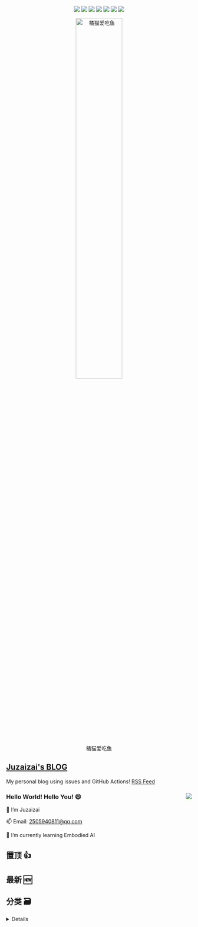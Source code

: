 

<p align='center'>
    <img src="https://badgen.net/badge/labels/8"/>
    <img src="https://badgen.net/github/issues/aqvq//aqvq"/>
    <img src="https://badgen.net/badge/last-commit/2024-11-29"/>
    <img src="https://badgen.net/github/forks/aqvq//aqvq"/>
    <img src="https://badgen.net/github/stars/aqvq//aqvq"/>
    <img src="https://badgen.net/github/watchers/aqvq//aqvq"/>
    <img src="https://badgen.net/github/release/aqvq//aqvq"/>
</p>



<p align='center'>
<a href='https://github.com/aqvq/aqvq/issues/5#issuecomment-2506161688'>
<img src='https://github.com/user-attachments/assets/7cd896fc-0b9c-40f6-bf9e-bbc62da11e7a' width='50%' alt='
橘猫爱吃鱼'>
</a>
</p>
<p align='center'>
<span>
橘猫爱吃鱼</span>
</p>


## [Juzaizai's BLOG](https://github.com/aqvq//aqvq)

My personal blog using issues and GitHub Actions! [RSS Feed](https://raw.githubusercontent.com/aqvq//aqvq/main/feed.xml) 

### Hello World! Hello You! 😄  <image align="right" src="https://github-readme-stats.vercel.app/api?username=aqvq&show_icons=true&hide_title=true&theme=gradient" />

🔭 I’m Juzaizai

📫 Email: 2505940811@qq.com

🌱 I’m currently learning Embodied AI


## 置顶 :thumbsup: 
## 最新 :new: 

## 分类  :card_file_box: 
<details>
    <summary>
        Details
    </summary>


<details>
<summary>:+1:置顶	<sup>0:page_facing_up:</sup></summary>



</details>

<details>
<summary>:framed_picture:封面	<sup>1:page_facing_up:</sup></summary>

- [封面管理](https://github.com/aqvq/aqvq/issues/5)  <sup>1 :speech_balloon:</sup>  	 


</details>

<details>
<summary>BLOG	<sup>1:page_facing_up:</sup></summary>

- [explore-eqa中的三个三维坐标系区别](https://github.com/aqvq/aqvq/issues/1)  <sup>0 :speech_balloon:</sup>  	 


</details>

<details>
<summary>EQA	<sup>1:page_facing_up:</sup></summary>

- [explore-eqa中的三个三维坐标系区别](https://github.com/aqvq/aqvq/issues/1)  <sup>0 :speech_balloon:</sup>  	 


</details>

<details>
<summary>YOLO	<sup>2:page_facing_up:</sup></summary>

- [CUB转YOLO格式数据集](https://github.com/aqvq/aqvq/issues/4)  <sup>0 :speech_balloon:</sup>  	 
- [YOLOv8自制数据集说明](https://github.com/aqvq/aqvq/issues/3)  <sup>0 :speech_balloon:</sup>  	 


</details>

<details>
<summary>实用工具	<sup>1:page_facing_up:</sup></summary>

- [Obsidian使用总结](https://github.com/aqvq/aqvq/issues/2)  <sup>0 :speech_balloon:</sup>  	 


</details>

<details>
<summary>目标检测	<sup>2:page_facing_up:</sup></summary>

- [CUB转YOLO格式数据集](https://github.com/aqvq/aqvq/issues/4)  <sup>0 :speech_balloon:</sup>  	 
- [YOLOv8自制数据集说明](https://github.com/aqvq/aqvq/issues/3)  <sup>0 :speech_balloon:</sup>  	 


</details>

<details>
<summary>计算机视觉	<sup>2:page_facing_up:</sup></summary>

- [CUB转YOLO格式数据集](https://github.com/aqvq/aqvq/issues/4)  <sup>0 :speech_balloon:</sup>  	 
- [YOLOv8自制数据集说明](https://github.com/aqvq/aqvq/issues/3)  <sup>0 :speech_balloon:</sup>  	 


</details>


</details>    
